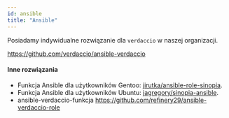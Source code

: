 ```yaml
---
id: ansible
title: "Ansible"
---
```


Posiadamy indywidualne rozwiązanie dla `verdaccio` w naszej organizacji.

<https://github.com/verdaccio/ansible-verdaccio>

#### Inne rozwiązania

* Funkcja Ansible dla użytkowników Gentoo: [jirutka/ansible-role-sinopia](https://github.com/jirutka/ansible-role-sinopia).
* Funkcja Ansible dla użytkowników Ubuntu: [jagregory/sinopia-ansible](https://github.com/jagregory/sinopia-ansible).
* ansible-verdaccio-funkcja <https://github.com/refinery29/ansible-verdaccio-role>